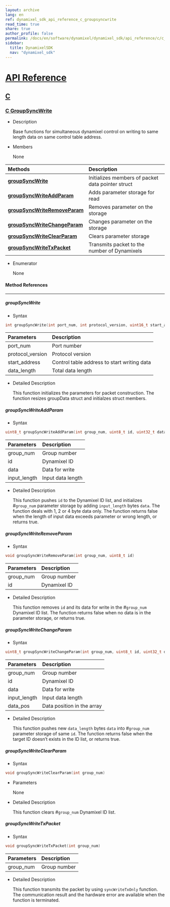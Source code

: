 ```yaml
---
layout: archive
lang: en
ref: dynamixel_sdk_api_reference_c_groupsyncwrite
read_time: true
share: true
author_profile: false
permalink: /docs/en/software/dynamixel/dynamixel_sdk/api_reference/c/c_groupsyncwrite/
sidebar:
  title: DynamixelSDK
  nav: "dynamixel_sdk"
---
```


<div style="counter-reset: h1 4"></div>
<div style="counter-reset: h3 7"></div>

# [API Reference](#api-reference)

## [C](#c)

### [C GroupSyncWrite](#c-groupsyncwrite)

- Description

  Base functions for simultaneous dynamixel control on writing to same length data on same control table address.

- Members

  None

| Methods                                                      | Description                                       |
|:-------------------------------------------------------------|:--------------------------------------------------|
| **[groupSyncWrite](#groupsyncwrite)**                        | Initializes members of packet data pointer struct |
| **[groupSyncWriteAddParam](#groupsyncwrite_addparam)**       | Adds parameter storage for read                   |
| **[groupSyncWriteRemoveParam](#groupsyncwrite_removeparam)** | Removes parameter on the storage                  |
| **[groupSyncWriteChangeParam](#groupsyncwrite_changeparam)** | Changes parameter on the storage                  |
| **[groupSyncWriteClearParam](#groupsyncwrite_clearparam)**   | Clears parameter storage                          |
| **[groupSyncWriteTxPacket](#groupsyncwrite_txpacket)**       | Transmits packet to the number of Dynamixels      |



- Enumerator

  None

#### Method References
----------------------------------------------
##### groupSyncWrite
- Syntax
``` cpp
int groupSyncWrite(int port_num, int protocol_version, uint16_t start_address, uint16_t data_length)
```

| Parameters       | Description                                 |
|:-----------------|:--------------------------------------------|
| port_num         | Port number                                 |
| protocol_version | Protocol version                            |
| start_address    | Control table address to start writing data |
| data_length      | Total data length                           |

- Detailed Description

   This function initializes the parameters for packet construction. The function resizes groupData struct and initialzes struct members.


##### groupSyncWriteAddParam
- Syntax
``` cpp
uint8_t groupSyncWriteAddParam(int group_num, uint8_t id, uint32_t data, uint16_t input_length)
```

| Parameters   | Description       |
|:-------------|:------------------|
| group_num    | Group number      |
| id           | Dynamixel ID      |
| data         | Data for write    |
| input_length | Input data length |

- Detailed Description

   This function pushes `id` to the Dynamixel ID list, and initializes #`group_num` parameter storage by adding `input_length` bytes `data`. The function deals with 1, 2 or 4 byte data only. The function returns false when the length of input data exceeds parameter or wrong length, or returns true.


##### groupSyncWriteRemoveParam
- Syntax
``` cpp
void groupSyncWriteRemoveParam(int group_num, uint8_t id)
```

| Parameters | Description  |
|:-----------|:-------------|
| group_num  | Group number |
| id         | Dynamixel ID |

- Detailed Description

   This function removes `id` and its data for write in the #`group_num` Dynamixel ID list. The function returns false when no data is in the parameter storage, or returns true.


##### groupSyncWriteChangeParam
- Syntax
``` cpp
uint8_t groupSyncWriteChangeParam(int group_num, uint8_t id, uint32_t data, uint16_t input_length, uint16_t data_pos)
```

| Parameters   | Description                |
|:-------------|:---------------------------|
| group_num    | Group number               |
| id           | Dynamixel ID               |
| data         | Data for write             |
| input_length | Input data length          |
| data_pos     | Data position in the array |

- Detailed Description

   This function pushes new `data_length` bytes `data` into #`group_num` parameter storage of same `id`. The function returns false when the target ID doesn’t exists in the ID list, or returns true.


##### groupSyncWriteClearParam
- Syntax
``` cpp
void groupSyncWriteClearParam(int group_num)
```
- Parameters

   None

- Detailed Description

   This function clears #`group_num` Dynamixel ID list.


##### groupSyncWriteTxPacket
- Syntax
``` cpp
void groupSyncWriteTxPacket(int group_num)
```

| Parameters | Description  |
|:-----------|:-------------|
| group_num  | Group number |

- Detailed Description

   This function transmits the packet by using `syncWriteTxOnly` function. The communication result and the hardware error are available when the function is terminated.
